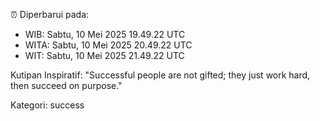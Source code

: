 ⏰ Diperbarui pada:
- WIB: Sabtu, 10 Mei 2025 19.49.22 UTC
- WITA: Sabtu, 10 Mei 2025 20.49.22 UTC
- WIT: Sabtu, 10 Mei 2025 21.49.22 UTC

Kutipan Inspiratif:
"Successful people are not gifted; they just work hard, then succeed on purpose."


Kategori: success

